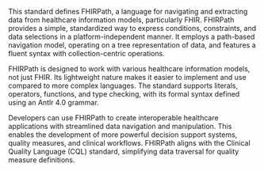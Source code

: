 This standard defines FHIRPath, a language for navigating and extracting data from healthcare information models, particularly FHIR. FHIRPath provides a simple, standardized way to express conditions, constraints, and data selections in a platform-independent manner. It employs a path-based navigation model, operating on a tree representation of data, and features a fluent syntax with collection-centric operations.

FHIRPath is designed to work with various healthcare information models, not just FHIR. Its lightweight nature makes it easier to implement and use compared to more complex languages. The standard supports literals, operators, functions, and type checking, with its formal syntax defined using an Antlr 4.0 grammar.

Developers can use FHIRPath to create interoperable healthcare applications with streamlined data navigation and manipulation. This enables the development of more powerful decision support systems, quality measures, and clinical workflows. FHIRPath aligns with the Clinical Quality Language (CQL) standard, simplifying data traversal for quality measure definitions.